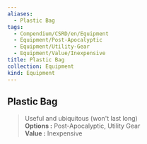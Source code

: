 ```yaml
---
aliases:
  - Plastic Bag
tags:
  - Compendium/CSRD/en/Equipment
  - Equipment/Post-Apocalyptic
  - Equipment/Utility-Gear
  - Equipment/Value/Inexpensive
title: Plastic Bag
collection: Equipment
kind: Equipment
---
```

## Plastic Bag  
  
>Useful and ubiquitous (won't last long)  
> **Options :** Post-Apocalyptic, Utility Gear  
> **Value :** Inexpensive